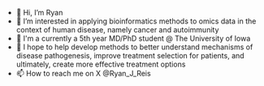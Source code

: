 - 👋 Hi, I’m Ryan
- 👀 I’m interested in applying bioinformatics methods to omics data in the context of human disease, namely cancer and autoimmunity
- 🌱 I'm a currently a 5th year MD/PhD student @ The University of Iowa
- 📖 I hope to help develop methods to better understand mechanisms of disease pathogenesis, improve treatment selection for patients, and ultimately, create more effective treatment options
- 📫 How to reach me on X @Ryan_J_Reis

<!---
ryanreis333/ryanreis333 is a ✨ special ✨ repository because its `README.md` (this file) appears on your GitHub profile.
You can click the Preview link to take a look at your changes.
--->
